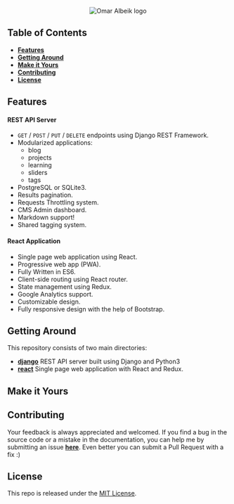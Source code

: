 <p align="center">
  <img src="https://cdn.rawgit.com/omaralbeik/omaralbeik.com/master/assets/logo.svg" title="Omar Albeik logo">
</p>



## Table of Contents

- [**Features**](#features)
- [**Getting Around**](#getting-around)
- [**Make it Yours**](#make-it-yours)
- [**Contributing**](#contributing)
- [**License**](#license)



## Features

#### REST API Server
- `GET` / `POST` / `PUT` / `DELETE` endpoints using Django REST Framework.
- Modularized applications:
  - blog
  - projects
  - learning
  - sliders
  - tags
- PostgreSQL or SQLite3.
- Results pagination.
- Requests Throttling system.
- CMS Admin dashboard.
- Markdown support!
- Shared tagging system.

#### React Application
- Single page web application using React.
- Progressive web app (PWA).
- Fully Written in ES6.
- Client-side routing using React router.
- State management using Redux.
- Google Analytics support.
- Customizable design.
- Fully responsive design with the help of Bootstrap.


## Getting Around

This repository consists of two main directories:

- [**django**](https://github.com/omaralbeik/omaralbeik.com/tree/master/django) REST API server built using Django and Python3  
- [**react**](https://github.com/omaralbeik/omaralbeik.com/tree/master/react) Single page web application with React and Redux.



## Make it Yours



## Contributing

Your feedback is always appreciated and welcomed. If you find a bug in the source code or a mistake in the documentation, you can help me by submitting an issue [**here**](https://github.com/omaralbeik/omaralbeik.com/issues). Even better you can submit a Pull Request with a fix :)



## License
This repo is released under the [MIT License](https://github.com/omaralbeik/omaralbeik.com/blob/master/LICENSE).
